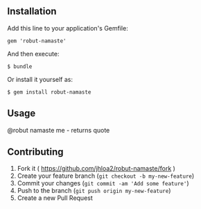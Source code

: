 ## Installation

Add this line to your application's Gemfile:

    gem 'robut-namaste'

And then execute:

    $ bundle

Or install it yourself as:

    $ gem install robut-namaste

## Usage

@robut namaste me - returns quote

## Contributing

1. Fork it ( https://github.com/jhloa2/robut-namaste/fork )
2. Create your feature branch (`git checkout -b my-new-feature`)
3. Commit your changes (`git commit -am 'Add some feature'`)
4. Push to the branch (`git push origin my-new-feature`)
5. Create a new Pull Request
